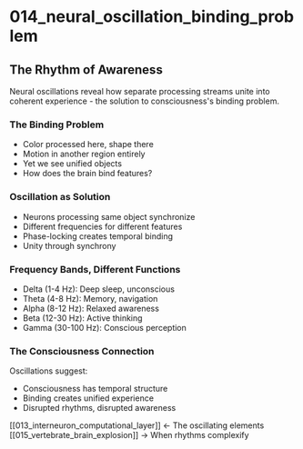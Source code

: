 # 014_neural_oscillation_binding_problem

## The Rhythm of Awareness

Neural oscillations reveal how separate
processing streams unite into coherent experience -
the solution to consciousness's binding problem.

### The Binding Problem
- Color processed here, shape there
- Motion in another region entirely
- Yet we see unified objects
- How does the brain bind features?

### Oscillation as Solution
- Neurons processing same object synchronize
- Different frequencies for different features
- Phase-locking creates temporal binding
- Unity through synchrony

### Frequency Bands, Different Functions
- Delta (1-4 Hz): Deep sleep, unconscious
- Theta (4-8 Hz): Memory, navigation
- Alpha (8-12 Hz): Relaxed awareness
- Beta (12-30 Hz): Active thinking
- Gamma (30-100 Hz): Conscious perception

### The Consciousness Connection
Oscillations suggest:
- Consciousness has temporal structure
- Binding creates unified experience
- Disrupted rhythms, disrupted awareness

[[013_interneuron_computational_layer]] ← The oscillating elements
[[015_vertebrate_brain_explosion]] → When rhythms complexify